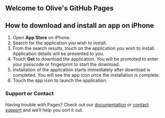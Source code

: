 ## Welcome to Olive's GitHub Pages


## How to download and install an app on iPhone

1.	Open **App Store** on iPhone.
2.	Search for the application you wish to install.
3.	From the search results, touch on the application you wish to install. Application details will be presented to you.
4.	Touch **Get** to download the application. You will be promoted to enter your passcode or fingerprint to start the download.
5.	Installation of the application starts immediately after download is completed. You will see the app icon once the installation is complete.
6.	Touch the app icon to launch the application.








### Support or Contact

Having trouble with Pages? Check out our [documentation](https://help.github.com/categories/github-pages-basics/) or [contact support](https://github.com/contact) and we’ll help you sort it out.
